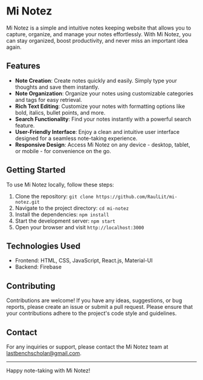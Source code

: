 # Mi Notez

Mi Notez is a simple and intuitive notes keeping website that allows you to capture, organize, and manage your notes effortlessly. With Mi Notez, you can stay organized, boost productivity, and never miss an important idea again.

## Features

- **Note Creation**: Create notes quickly and easily. Simply type your thoughts and save them instantly.
- **Note Organization**: Organize your notes using customizable categories and tags for easy retrieval.
- **Rich Text Editing**: Customize your notes with formatting options like bold, italics, bullet points, and more.
- **Search Functionality**: Find your notes instantly with a powerful search feature.
- **User-Friendly Interface**: Enjoy a clean and intuitive user interface designed for a seamless note-taking experience.
- **Responsive Design**: Access Mi Notez on any device - desktop, tablet, or mobile - for convenience on the go.

## Getting Started

To use Mi Notez locally, follow these steps:

1. Clone the repository: `git clone https://github.com/RaulLit/mi-notez.git`
2. Navigate to the project directory: `cd mi-notez`
3. Install the dependencies: `npm install`
4. Start the development server: `npm start`
5. Open your browser and visit `http://localhost:3000`

## Technologies Used

- Frontend: HTML, CSS, JavaScript, React.js, Material-UI
- Backend: Firebase

## Contributing

Contributions are welcome! If you have any ideas, suggestions, or bug reports, please create an issue or submit a pull request. Please ensure that your contributions adhere to the project's code style and guidelines.

## Contact

For any inquiries or support, please contact the Mi Notez team at [lastbenchscholar@gmail.com](mailto:lastbenchscholar@gmail.com).

---

Happy note-taking with Mi Notez!
